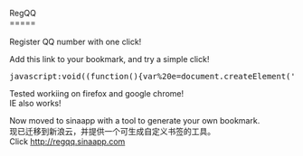 RegQQ<br />
=====<br />
<br />
Register QQ number with one click!
<br />
<p>
Add this link to your bookmark, and try a simple click!
<pre>
javascript:void((function(){var%20e=document.createElement('script');e.setAttribute('src','https://raw.github.com/ayeah/RegQQ/master/regqq.js');document.body.appendChild(e);})())
</pre>
</p>
<p>
Tested workiing on firefox and google chrome!<br />
IE also works! <br />
</p>
<p>
Now moved to sinaapp with a tool to generate your own bookmark.<br />
现已迁移到新浪云，并提供一个可生成自定义书签的工具。 <br />
Click <a href="http://regqq.sinaapp.com">http://regqq.sinaapp.com</a>
</p>
